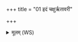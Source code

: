 +++
title = "01 इदं चक्षुर्ऋतावरी"

+++
<details><summary>मूलम् (WS)</summary>

इदं चक्षुर्ऋतावरी मा मा हासीत् पुरायुषः ।  
यद वां तमो यदृपिशमप वां तन्नि दध्मसि ॥ १ ॥
</details>